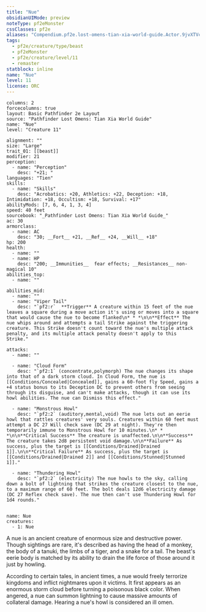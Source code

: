 ```yaml
---
title: "Nue"
obsidianUIMode: preview
noteType: pf2eMonster
cssClasses: pf2e
aliases: "Compendium.pf2e.lost-omens-tian-xia-world-guide.Actor.9jvXTVcMNTx3kGfU" 
tags:
  - pf2e/creature/type/beast
  - pf2eMonster
  - pf2e/creature/level/11
  - remaster
statblock: inline
name: "Nue"
level: 11
license: ORC
---
```


```statblock
columns: 2
forcecolumns: true
layout: Basic Pathfinder 2e Layout
source: "Pathfinder Lost Omens: Tian Xia World Guide"
name: "Nue"
level: "Creature 11"

alignment: ""
size: "Large"
trait_01: [[beast]]
modifier: 21
perception:
  - name: "Perception"
    desc: "+21; "
languages: "Tien"
skills:
  - name: "Skills"
    desc: "Acrobatics: +20, Athletics: +22, Deception: +18, Intimidation: +18, Occultism: +18, Survival: +17"
abilityMods: [7, 6, 4, 1, 3, 4]
speed: 40 feet
sourcebook: "_Pathfinder Lost Omens: Tian Xia World Guide_"
ac: 30
armorclass:
  - name: AC
    desc: "30; __Fort__ +21, __Ref__ +24, __Will__ +18"
hp: 200
health:
  - name: ""
  - name: HP
    desc: "200; __Immunities__  fear effects; __Resistances__ non-magical 10"
abilities_top:
  - name: ""

abilities_mid:
  - name: ""
  - name: "Viper Tail"
    desc: "`pf2:r`  **Trigger** A creature within 15 feet of the nue leaves a square during a move action it's using or moves into a square that would cause the nue to become flanked\n* * *\n\n**Effect** The nue whips around and attempts a tail Strike against the triggering creature. This Strike doesn't count toward the nue's multiple attack penalty, and its multiple attack penalty doesn't apply to this Strike."

attacks:
  - name: ""

  - name: "Cloud Form"
    desc: "`pf2:1` (concentrate,polymorph) The nue changes its shape into that of a dark storm cloud. In Cloud Form, the nue is [[Conditions/Concealed|Concealed]], gains a 60-foot fly Speed, gains a +4 status bonus to its Deception DC to prevent others from seeing through its disguise, and can't make attacks, though it can use its howl abilities. The nue can Dismiss this effect."

  - name: "Monstrous Howl"
    desc: "`pf2:2` (auditory,mental,void) The nue lets out an eerie howl that rattles creatures' very souls. Creatures within 60 feet must attempt a DC 27 Will check save (DC 29 at night). They're then temporarily immune to Monstrous Howl for 10 minutes.\n* * *\n\n**Critical Success** The creature is unaffected.\n\n**Success** The creature takes 2d8 persistent void damage.\n\n**Failure** As success, plus the target is [[Conditions/Drained|Drained 1]].\n\n**Critical Failure** As success, plus the target is [[Conditions/Drained|Drained 2]] and [[Conditions/Stunned|Stunned 1]]."

  - name: "Thundering Howl"
    desc: "`pf2:2` (electricity) The nue howls to the sky, calling down a bolt of lightning that strikes the creature closest to the nue, to a maximum range of 60 feet. The bolt deals 12d6 electricity damage (DC 27 Reflex check save). The nue then can't use Thundering Howl for 1d4 rounds."
 
```

```encounter-table
name: Nue
creatures:
  - 1: Nue
```



A nue is an ancient creature of enormous size and destructive power. Though sightings are rare, it's described as having the head of a monkey, the body of a tanuki, the limbs of a tiger, and a snake for a tail. The beast's eerie body is matched by its ability to drain the life force of those around it just by howling.

According to certain tales, in ancient times, a nue would freely terrorize kingdoms and inflict nightmares upon it victims. It first appears as an enormous storm cloud before turning a poisonous black color. When angered, a nue can summon lightning to cause massive amounts of collateral damage. Hearing a nue's howl is considered an ill omen.

